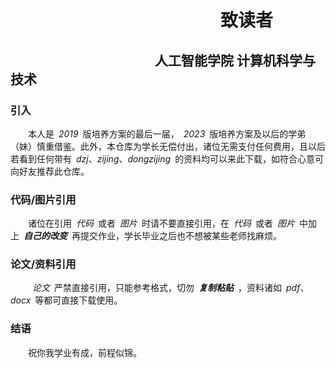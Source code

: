 # &emsp;&emsp;&emsp;&emsp;&emsp;&emsp;&emsp;&emsp;&emsp;&emsp;&emsp;&emsp;致读者
## &emsp;&emsp;&emsp;&emsp;&emsp;&emsp;&emsp;&emsp;&emsp;&emsp;&emsp;人工智能学院 计算机科学与技术
### 引入
&emsp;&emsp;本人是&ensp;*2019*&ensp;版培养方案的最后一届，&ensp;*2023*&ensp;版培养方案及以后的学弟（妹）慎重借鉴。此外，本仓库为学长无偿付出，诸位无需支付任何费用，且以后若看到任何带有&ensp;*dzj*、*zijing*、*dongzijing*&ensp;的资料均可以来此下载，如符合心意可向好友推荐此仓库。<br>
### 代码/图片引用
&emsp;&emsp;诸位在引用&ensp;*代码*&ensp;或者&ensp;*图片*&ensp;时请不要直接引用，在&ensp;*代码*&ensp;或者&ensp;*图片*&ensp;中加上&ensp;***自己的改变***&ensp;再提交作业，学长毕业之后也不想被某些老师找麻烦。<br>
### 论文/资料引用
&emsp;&emsp;&ensp;*论文*&ensp;严禁直接引用，只能参考格式，切勿&ensp;***复制粘贴***&ensp;，资料诸如&ensp;*pdf*、*docx*&ensp;等都可直接下载使用。<br>
### 结语
&emsp;&emsp;祝你我学业有成，前程似锦。
